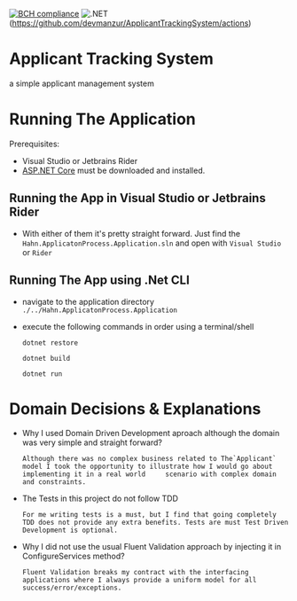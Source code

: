 [![BCH compliance](https://bettercodehub.com/edge/badge/devmanzur/ApplicantTrackingSystem?branch=master)](https://bettercodehub.com/)
![.NET](https://github.com/devmanzur/ApplicantTrackingSystem/workflows/.NET/badge.svg)(https://github.com/devmanzur/ApplicantTrackingSystem/actions)

# Applicant Tracking System
a simple applicant management system

# Running The Application
Prerequisites:
- Visual Studio or Jetbrains Rider
- [ASP.NET Core](https://dotnet.microsoft.com/download) must be downloaded and installed.

## Running the App in Visual Studio or Jetbrains Rider
- With either of them it's pretty straight forward. Just find the `Hahn.ApplicatonProcess.Application.sln` and open with `Visual Studio` or `Rider`

## Running The App using .Net CLI
- navigate to the application directory `./../Hahn.ApplicatonProcess.Application`
- execute the following commands in order using a terminal/shell
  
  ```shell
  dotnet restore
  ```
  ```shell
  dotnet build
  ```
  ```shell
  dotnet run
  ```
# Domain Decisions & Explanations
- Why I used Domain Driven Development aproach although the domain was very simple and straight forward?
  
  ```Although there was no complex business related to The`Applicant` model I took the opportunity to illustrate how I would go about implementing it in a real world     scenario with complex domain and constraints.```
  
- The Tests in this project do not follow TDD

  ```For me writing tests is a must, but I find that going completely TDD does not provide any extra benefits. Tests are must Test Driven Development is optional.```
  
- Why I did not use the usual Fluent Validation approach by injecting it in ConfigureServices method?

  ```Fluent Validation breaks my contract with the interfacing applications where I always provide a uniform model for all success/error/exceptions.```
